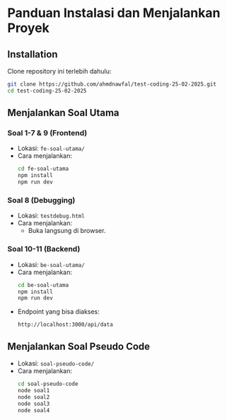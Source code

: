 # Panduan Instalasi dan Menjalankan Proyek

## Installation
Clone repository ini terlebih dahulu:

```sh
git clone https://github.com/ahmdnawfal/test-coding-25-02-2025.git
cd test-coding-25-02-2025
```

## Menjalankan Soal Utama

### Soal 1-7 & 9 (Frontend)
- Lokasi: `fe-soal-utama/`
- Cara menjalankan:
  ```sh
  cd fe-soal-utama
  npm install
  npm run dev
  ```

### Soal 8 (Debugging)
- Lokasi: `testdebug.html`
- Cara menjalankan:
  - Buka langsung di browser.

### Soal 10-11 (Backend)
- Lokasi: `be-soal-utama/`
- Cara menjalankan:
  ```sh
  cd be-soal-utama
  npm install
  npm run dev
  ```
- Endpoint yang bisa diakses:
  ```
  http://localhost:3000/api/data
  ```

## Menjalankan Soal Pseudo Code
- Lokasi: `soal-pseudo-code/`
- Cara menjalankan:
  ```sh
  cd soal-pseudo-code
  node soal1
  node soal2
  node soal3
  node soal4
  ```

